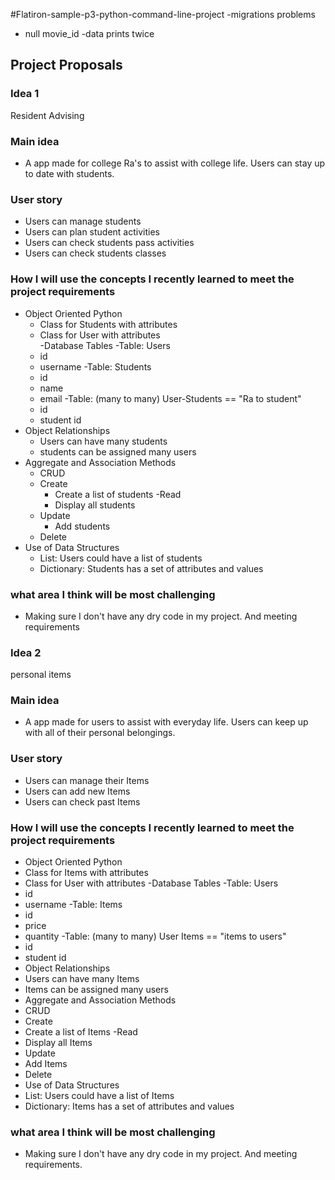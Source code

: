 #Flatiron-sample-p3-python-command-line-project
-migrations problems
- null movie_id 
-data prints twice
## Project Proposals 

### Idea 1
Resident Advising 

### Main idea
- A app made for college Ra's to assist with college life. Users can stay up to date with students. 
### User story
- Users can manage students
- Users can plan student activities
- Users can check students pass activities 
- Users can check students classes

### How I will use the concepts I recently learned to meet the project requirements 

- Object Oriented Python 
    - Class for Students with attributes
    - Class for User with attributes  
-Database Tables 
    -Table: Users 
    - id
    - username
    -Table: Students
    - id
    - name 
    - email
    -Table: (many to many) User-Students  == "Ra to student"
    - id 
    - student id
- Object Relationships
     - Users can have many students
     - students can be assigned many users
- Aggregate and Association Methods 
    - CRUD
    - Create
        - Create a list of students
    -Read
        - Display all students
    - Update
        - Add students
    - Delete
- Use of Data Structures 
    - List: Users could have a list of students 
    - Dictionary: Students has a set of attributes and values

### what area I think will be most challenging

- Making sure I don't have any dry code in my project. And meeting requirements


### Idea 2


personal items


### Main idea
- A app made for users to assist with everyday life. Users can keep up with all of their personal belongings.


### User story
- Users can manage their Items
- Users can add new Items
- Users can check past Items


### How I will use the concepts I recently learned to meet the project requirements


- Object Oriented Python
- Class for Items with attributes
- Class for User with attributes
-Database Tables
-Table: Users
- id
- username
-Table: Items
- id
- price
- quantity
-Table: (many to many) User Items == "items to users"
- id
- student id
- Object Relationships
- Users can have many Items
- Items can be assigned many users
- Aggregate and Association Methods
- CRUD
- Create
- Create a list of Items
-Read
- Display all Items
- Update
- Add Items
- Delete
- Use of Data Structures
- List: Users could have a list of Items
- Dictionary: Items has a set of attributes and values


### what area I think will be most challenging


- Making sure I don't have any dry code in my project. And meeting requirements.

